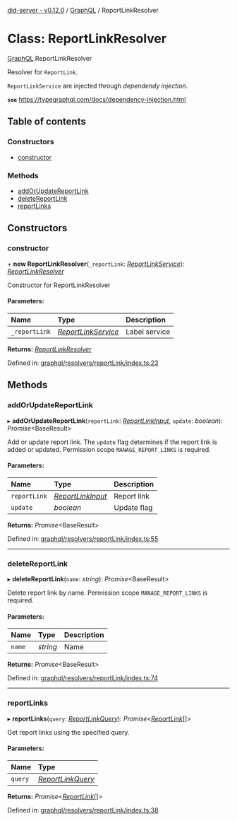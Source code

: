 [did-server - v0.12.0](../README.md) / [GraphQL](../modules/graphql.md) / ReportLinkResolver

# Class: ReportLinkResolver

[GraphQL](../modules/graphql.md).ReportLinkResolver

Resolver for `ReportLink`.

`ReportLinkService` are injected through
_dependendy injection_.

**`see`** https://typegraphql.com/docs/dependency-injection.html

## Table of contents

### Constructors

- [constructor](graphql.reportlinkresolver.md#constructor)

### Methods

- [addOrUpdateReportLink](graphql.reportlinkresolver.md#addorupdatereportlink)
- [deleteReportLink](graphql.reportlinkresolver.md#deletereportlink)
- [reportLinks](graphql.reportlinkresolver.md#reportlinks)

## Constructors

### constructor

\+ **new ReportLinkResolver**(`_reportLink`: [*ReportLinkService*](services.reportlinkservice.md)): [*ReportLinkResolver*](graphql.reportlinkresolver.md)

Constructor for ReportLinkResolver

#### Parameters:

Name | Type | Description |
:------ | :------ | :------ |
`_reportLink` | [*ReportLinkService*](services.reportlinkservice.md) | Label service    |

**Returns:** [*ReportLinkResolver*](graphql.reportlinkresolver.md)

Defined in: [graphql/resolvers/reportLink/index.ts:23](https://github.com/Puzzlepart/did/blob/dev/server/graphql/resolvers/reportLink/index.ts#L23)

## Methods

### addOrUpdateReportLink

▸ **addOrUpdateReportLink**(`reportLink`: [*ReportLinkInput*](graphql.reportlinkinput.md), `update`: *boolean*): *Promise*<BaseResult\>

Add or update report link. The `update` flag determines if the
report link is added or updated. Permission scope `MANAGE_REPORT_LINKS`
is required.

#### Parameters:

Name | Type | Description |
:------ | :------ | :------ |
`reportLink` | [*ReportLinkInput*](graphql.reportlinkinput.md) | Report link   |
`update` | *boolean* | Update flag    |

**Returns:** *Promise*<BaseResult\>

Defined in: [graphql/resolvers/reportLink/index.ts:55](https://github.com/Puzzlepart/did/blob/dev/server/graphql/resolvers/reportLink/index.ts#L55)

___

### deleteReportLink

▸ **deleteReportLink**(`name`: *string*): *Promise*<BaseResult\>

Delete report link by name. Permission scope `MANAGE_REPORT_LINKS` is
required.

#### Parameters:

Name | Type | Description |
:------ | :------ | :------ |
`name` | *string* | Name    |

**Returns:** *Promise*<BaseResult\>

Defined in: [graphql/resolvers/reportLink/index.ts:74](https://github.com/Puzzlepart/did/blob/dev/server/graphql/resolvers/reportLink/index.ts#L74)

___

### reportLinks

▸ **reportLinks**(`query`: [*ReportLinkQuery*](graphql.reportlinkquery.md)): *Promise*<[*ReportLink*](graphql.reportlink.md)[]\>

Get report links using the specified query.

#### Parameters:

Name | Type |
:------ | :------ |
`query` | [*ReportLinkQuery*](graphql.reportlinkquery.md) |

**Returns:** *Promise*<[*ReportLink*](graphql.reportlink.md)[]\>

Defined in: [graphql/resolvers/reportLink/index.ts:38](https://github.com/Puzzlepart/did/blob/dev/server/graphql/resolvers/reportLink/index.ts#L38)
